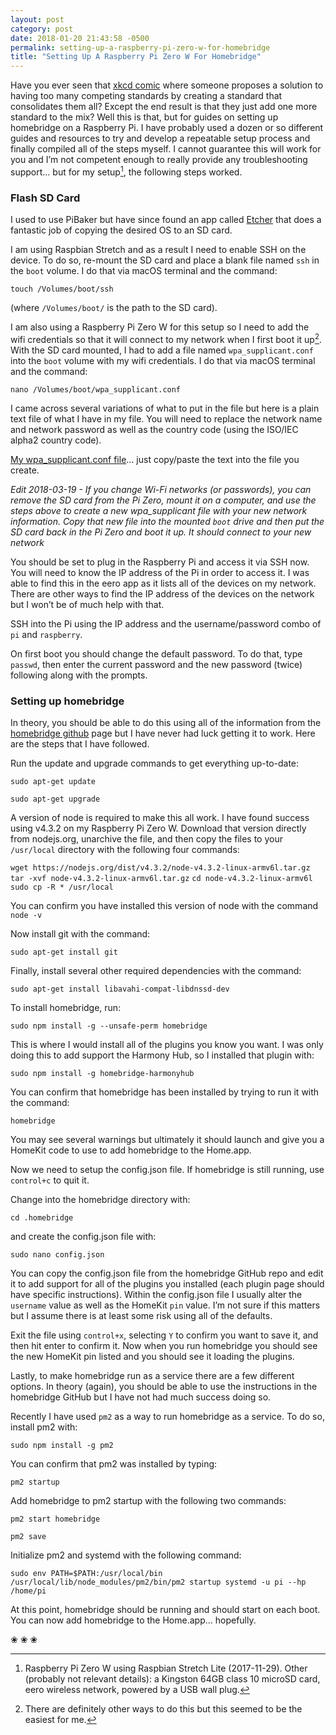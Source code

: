 ```yaml
---
layout: post
category: post
date: 2018-01-20 21:43:58 -0500
permalink: setting-up-a-raspberry-pi-zero-w-for-homebridge
title: "Setting Up A Raspberry Pi Zero W For Homebridge"
---
```


Have you ever seen that [xkcd comic](https://xkcd.com/927/) where someone proposes a solution to having too many competing standards by creating a standard that consolidates them all? Except the end result is that they just add one more standard to the mix? Well this is that, but for guides on setting up homebridge on a Raspberry Pi. I have probably used a dozen or so different guides and resources to try and develop a repeatable setup process and finally compiled all of the steps myself. I cannot guarantee this will work for you and I’m not competent enough to really provide any troubleshooting support... but for my setup[^1-home], the following steps worked.

### Flash SD Card

I used to use PiBaker but have since found an app called [Etcher](https://etcher.io) that does a fantastic job of copying the desired OS to an SD card.  

I am using Raspbian Stretch and as a result I need to enable SSH on the device. To do so, re-mount the SD card and place a blank file named `ssh` in the `boot` volume. I do that via macOS terminal and the command: 

`touch /Volumes/boot/ssh` 

(where `/Volumes/boot/` is the path to the SD card).

I am also using a Raspberry Pi Zero W for this setup so I need to add the wifi credentials so that it will connect to my network when I first boot it up[^2-home]. With the SD card mounted, I had to add a file named `wpa_supplicant.conf` into the `boot` volume with my wifi credentials. I do that via macOS terminal and the command: 

`nano /Volumes/boot/wpa_supplicant.conf`  

I came across several variations of what to put in the file but here is a plain text file of what I have in my file. You will need to replace the network name and network password as well as the country code (using the ISO/IEC alpha2 country code).  

[My wpa_supplicant.conf file](http://jonkit.ca/cdn/files/wpa_supplicant.conf.txt)... just copy/paste the text into the file you create.

*Edit 2018-03-19 - If you change Wi-Fi networks (or passwords), you can remove the SD card from the Pi Zero, mount it on a computer, and use the steps above to create a new wpa_supplicant file with your new network information. Copy that new file into the mounted `boot` drive and then put the SD card back in the Pi Zero and boot it up. It should connect to your new network*

You should be set to plug in the Raspberry Pi and access it via SSH now. You will need to know the IP address of the Pi in order to access it. I was able to find this in the eero app as it lists all of the devices on my network. There are other ways to find the IP address of the devices on the network but I won’t be of much help with that. 

SSH into the Pi using the IP address and the username/password combo of `pi` and `raspberry`.

On first boot you should change the default password. To do that, type `passwd`, then enter the current password and the new password (twice) following along with the prompts. 

### Setting up homebridge

In theory, you should be able to do this using all of the information from the [homebridge github](https://github.com/nfarina/homebridge) page but I have never had luck getting it to work. Here are the steps that I have followed.

Run the update and upgrade commands to get everything up-to-date:  

`sudo apt-get update`

`sudo apt-get upgrade`

A version of node is required to make this all work. I have found success using v4.3.2 on my Raspberry Pi Zero W. Download that version directly from nodejs.org, unarchive the file, and then copy the files to your `/usr/local` directory with the following four commands:  

`wget https://nodejs.org/dist/v4.3.2/node-v4.3.2-linux-armv6l.tar.gz`
`tar -xvf node-v4.3.2-linux-armv6l.tar.gz`
`cd node-v4.3.2-linux-armv6l`
`sudo cp -R * /usr/local`

You can confirm you have installed this version of node with the command `node -v`

Now install git with the command: 

`sudo apt-get install git`

Finally, install several other required dependencies with the command: 

`sudo apt-get install libavahi-compat-libdnssd-dev`

To install homebridge, run: 

`sudo npm install -g --unsafe-perm homebridge`

This is where I would install all of the plugins you know you want. I was only doing this to add support the Harmony Hub, so I installed that plugin with: 

`sudo npm install -g homebridge-harmonyhub`

You can confirm that homebridge has been installed by trying to run it with the command: 

`homebridge`

You may see several warnings but ultimately it should launch and give you a HomeKit code to use to add homebridge to the Home.app.

Now we need to setup the config.json file. If homebridge is still running, use `control+c` to quit it. 

Change into the homebridge directory with: 

`cd .homebridge`

and create the config.json file with: 

`sudo nano config.json`

You can copy the config.json file from the homebridge GitHub repo and edit it to add support for all of the plugins you installed (each plugin page should have specific instructions). Within the config.json file I usually alter the `username` value as well as the HomeKit `pin` value. I’m not sure if this matters but I assume there is at least some risk using all of the defaults.  

Exit the file using `control+x`, selecting `Y` to confirm you want to save it, and then hit enter to confirm it. Now when you run homebridge you should see the new HomeKit pin listed and you should see it loading the plugins.  

Lastly, to make homebridge run as a service there are a few different options. In theory (again), you should be able to use the instructions in the homebridge GitHub but I have not had much success doing so. 

Recently I have used `pm2` as a way to run homebridge as a service. To do so, install pm2 with: 

`sudo npm install -g pm2`

You can confirm that pm2 was installed by typing: 

`pm2 startup`

Add homebridge to pm2 startup with the following two commands:

`pm2 start homebridge` 

`pm2 save`

Initialize pm2 and systemd with the following command:  

`sudo env PATH=$PATH:/usr/local/bin /usr/local/lib/node_modules/pm2/bin/pm2 startup systemd -u pi --hp /home/pi`

At this point, homebridge should be running and should start on each boot. You can now add homebridge to the Home.app... hopefully.

<p class="separator">&#10048; &#10048; &#10048;</p>

[^1-home]: Raspberry Pi Zero W using Raspbian Stretch Lite (2017-11-29). Other (probably not relevant details): a Kingston 64GB class 10 microSD card, eero wireless network, powered by a USB wall plug.

[^2-home]: There are definitely other ways to do this but this seemed to be the easiest for me.
